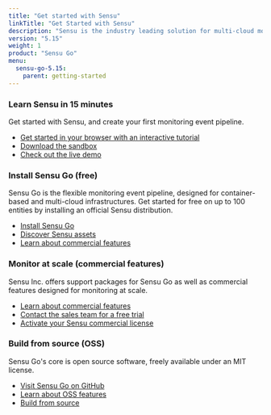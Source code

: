 ```yaml
---
title: "Get started with Sensu"
linkTitle: "Get Started with Sensu"
description: "Sensu is the industry leading solution for multi-cloud monitoring at scale. The Sensu monitoring event pipeline empowers businesses to automate their monitoring workflows and gain deep visibility into their multi-cloud environments. Get started now and feel the #monitoringlove."
version: "5.15"
weight: 1
product: "Sensu Go"
menu:
  sensu-go-5.15:
    parent: getting-started
---
```


### Learn Sensu in 15 minutes

Get started with Sensu, and create your first monitoring event pipeline.

- [Get started in your browser with an interactive tutorial][13]
- [Download the sandbox][7]
- [Check out the live demo][1]

### Install Sensu Go (free)

Sensu Go is the flexible monitoring event pipeline, designed for container-based and multi-cloud infrastructures.
Get started for free on up to 100 entities by installing an official Sensu distribution.

- [Install Sensu Go][2]
- [Discover Sensu assets][6]
- [Learn about commercial features][12]

### Monitor at scale (commercial features)

Sensu Inc. offers support packages for Sensu Go as well as commercial features designed for monitoring at scale.

- [Learn about commercial features][12]
- [Contact the sales team for a free trial][4]
- [Activate your Sensu commercial license][5]

### Build from source (OSS)
Sensu Go's core is open source software, freely available under an MIT license.

- [Visit Sensu Go on GitHub][10]
- [Learn about OSS features][12]
- [Build from source][11]

[1]: ../demo
[2]: ../../installation/install-sensu
[3]: https://sensu.io/products/enterprise
[4]: https://sensu.io/sales/
[5]: ../enterprise
[6]: https://bonsai.sensu.io
[7]: ../learn-sensu
[8]: https://sensu.io/community
[9]: ../../reference/license
[10]: https://github.com/sensu/sensu-go
[11]: https://github.com/sensu/sensu-go/blob/master/CONTRIBUTING.md#building
[12]: https://sensu.io/products
[13]: ../tutorial
